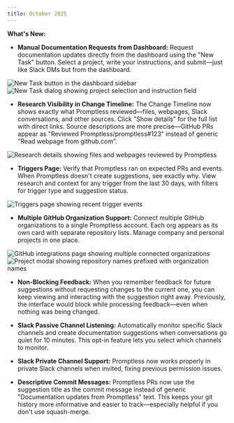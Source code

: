 ```yaml
---
title: October 2025
---
```


**What's New:**

* **Manual Documentation Requests from Dashboard:** Request documentation updates directly from the dashboard using the "New Task" button. Select a project, write your instructions, and submit—just like Slack DMs but from the dashboard.

<Frame>
  <img src="https://promptless-customer-doc-assets.s3.amazonaws.com/docs-images/org_2lvkgU9erOFxYhtEVVC0ymPrPdF/new-task-button-sidebar-1760554519.png" alt="New Task button in the dashboard sidebar" />
</Frame>

<Frame>
  <img src="https://promptless-customer-doc-assets.s3.amazonaws.com/docs-images/org_2lvkgU9erOFxYhtEVVC0ymPrPdF/new-task-dialog-1760553107.png" alt="New Task dialog showing project selection and instruction field" />
</Frame>

* **Research Visibility in Change Timeline:** The Change Timeline now shows exactly what Promptless reviewed—files, webpages, Slack conversations, and other sources. Click "Show details" for the full list with direct links. Source descriptions are more precise—GitHub PRs appear as "Reviewed Promptless/promptless#123" instead of generic "Read webpage from github.com".

<Frame>
  <img src="https://promptless-customer-doc-assets.s3.amazonaws.com/docs-images/org_2lvkgU9erOFxYhtEVVC0ymPrPdF/research-exposition-expanded-1759617402.png" alt="Research details showing files and webpages reviewed by Promptless" />
</Frame>

* **Triggers Page:** Verify that Promptless ran on expected PRs and events. When Promptless doesn't create suggestions, see exactly why. View research and context for any trigger from the last 30 days, with filters for trigger type and suggestion status.

<Frame>
  <img src="https://promptless-customer-doc-assets.s3.amazonaws.com/docs-images/org_2lvkgU9erOFxYhtEVVC0ymPrPdF/triggers-page-dashboard-1759623397.png" alt="Triggers page showing recent trigger events" />
</Frame>

* **Multiple GitHub Organization Support:** Connect multiple GitHub organizations to a single Promptless account. Each org appears as its own card with separate repository lists. Manage company and personal projects in one place.

<Frame>
  <img src="https://promptless-customer-doc-assets.s3.amazonaws.com/docs-images/org_2lvkgU9erOFxYhtEVVC0ymPrPdF/github-multi-org-integrations-page-1759957824.png" alt="GitHub integrations page showing multiple connected organizations" />
</Frame>

<Frame>
  <img src="https://promptless-customer-doc-assets.s3.amazonaws.com/docs-images/org_2lvkgU9erOFxYhtEVVC0ymPrPdF/github-multi-org-project-modal-1759957824.png" alt="Project modal showing repository names prefixed with organization names" />
</Frame>

* **Non-Blocking Feedback:** When you remember feedback for future suggestions without requesting changes to the current one, you can keep viewing and interacting with the suggestion right away. Previously, the interface would block while processing feedback—even when nothing was being changed.

* **Slack Passive Channel Listening:** Automatically monitor specific Slack channels and create documentation suggestions when conversations go quiet for 10 minutes. This opt-in feature lets you select which channels to monitor.

* **Slack Private Channel Support:** Promptless now works properly in private Slack channels when invited, fixing previous permission issues.

* **Descriptive Commit Messages:** Promptless PRs now use the suggestion title as the commit message instead of generic "Documentation updates from Promptless" text. This keeps your git history more informative and easier to track—especially helpful if you don't use squash-merge.

